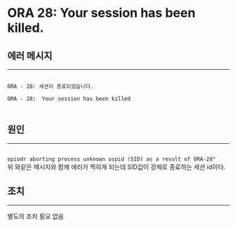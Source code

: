 # ORA 28:  Your session has been killed.

## 에러 메시지
<hr>
<code>
ORA - 28: 세션이 종료되었습니다.
</code>

<code>
ORA - 28:  Your session has been killed
</code>
</br>

## 원인
<hr>
<code>
opiodr aborting process unknown ospid (SID) as a result of ORA-28"
</code>
위 와같은 메시지와 함께 에러가 찍히게 되는데 SID값이 강제로 종료하는 세션 id이다.

## 조치
<hr>
별도의 조치 필요 없음